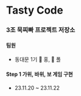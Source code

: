 # Tasty Code

### 3조 묵찌빠 프로젝트 저장소

#### 팀원
- 동대문 1기 🤖 홍, 📸 폴

#### Step 1 가위, 바위, 보 게임 구현
- 23.11.20 ~ 23.11.22

